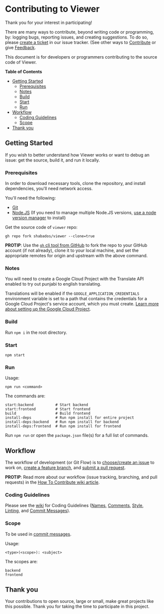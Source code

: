 # Contributing to Viewer

Thank you for your interest in participating!

There are many ways to contribute, beyond writing code or programming, by: logging bugs, reporting issues, and creating suggestions. To do so, please [create a ticket](https://github.com/shabados/presenter/issues/new) in our issue tracker. (See other ways to [Contribute](README.md#Contributing) or give [Feedback](README.md#Feedback).

This document is for developers or programmers contributing to the source code of Viewer.

**Table of Contents**

- [Getting Started](#getting-started)
  - [Prerequisites](#prerequisites)
  - [Notes](#notes)
  - [Build](#build)
  - [Start](#start)
  - [Run](#run)
- [Workflow](#workflow)
  - [Coding Guidelines](#coding-guidelines)
  - [Scope](#scope)
- [Thank you](#thank-you)

## Getting Started

If you wish to better understand how Viewer works or want to debug an issue: get the source, build it, and run it locally.

### Prerequisites

In order to download necessary tools, clone the repository, and install dependencies, you'll need network access.

You'll need the following:

- [Git](https://git-scm.com/)
- [Node.JS](https://nodejs.org) (If you need to manage multiple Node.JS versions, [use a node version manager](https://docs.npmjs.com/downloading-and-installing-node-js-and-npm) to install)

Get the source code of `viewer` repo:

```shell
gh repo fork shabados/viewer --clone=true
```

**PROTIP**: Use the [`gh` cli tool from GitHub](https://cli.github.com/) to fork the repo to your GitHub account (if not already), clone it to your local machine, and set the appropriate remotes for origin and upstream with the above command.

### Notes

You will need to create a Google Cloud Project with the Translate API enabled to try out punjabi to english translating.

Translations will be enabled if the `GOOGLE_APPLICATION_CREDENTIALS` environment variable is set to a path that contains the credentials for a Google Cloud Project's service account, which you must create. [Learn more about setting up the Google Cloud Project](https://www.npmjs.com/package/@google-cloud/translate#quickstart).

### Build

Run `npm i` in the root directory.

### Start

```shell
npm start
```

### Run

Usage:

```shell
npm run <command>
```

The commands are:

```shell
start:backend          # Start backend
start:frontend         # Start frontend
build                  # Build frontend
install-deps           # Run npm install for entire project
install-deps:backend   # Run npm install for backend
install-deps:frontend  # Run npm install for frontend
```

Run `npm run` or open the `package.json` file(s) for a full list of commands.

## Workflow

The workflow of development (or Git Flow) is to [choose/create an issue](https://github.com/shabados/viewer/issues) to work on, [create a feature branch](https://github.com/shabados/.github/wiki/How-to-Contribute#branches), and [submit a pull request](https://github.com/shabados/.github/wiki/How-to-Contribute#pull-requests).

**PROTIP**: Read more about our workflow (issue tracking, branching, and pull requests) in the [How To Contribute wiki article](https://github.com/shabados/.github/wiki/How-to-Contribute).

### Coding Guidelines

Please see the [wiki](https://github.com/shabados/.github/wiki/How-to-Contribute#coding-guidelines) for Coding Guidelines ([Names](https://github.com/shabados/.github/wiki/How-to-Contribute#41-names), [Comments](https://github.com/shabados/.github/wiki/How-to-Contribute#42-comments), [Style](https://github.com/shabados/.github/wiki/How-to-Contribute#43-style), [Linting](https://github.com/shabados/.github/wiki/How-to-Contribute#44-linting), and [Commit Messages](https://github.com/shabados/.github/wiki/How-to-Contribute#45-commit-messages)).

### Scope

To be used in [commit messages](https://github.com/shabados/.github/wiki/How-to-Contribute#45-commit-messages).

Usage:

```shell
<type>(<scope>): <subject>
```

The scopes are:

```shell
backend
frontend
```

## Thank you

Your contributions to open source, large or small, make great projects like this possible. Thank you for taking the time to participate in this project.
